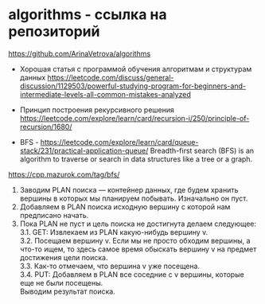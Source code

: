 # algorithms - ссылка на репозиторий
https://github.com/ArinaVetrova/algorithms

- Хорошая статья с программой обучения алгоритмам и структурам данных
https://leetcode.com/discuss/general-discussion/1129503/powerful-studying-program-for-beginners-and-intermediate-levels-all-common-mistakes-analyzed

- Принцип построения рекурсивного решения
https://leetcode.com/explore/learn/card/recursion-i/250/principle-of-recursion/1680/

- BFS - https://leetcode.com/explore/learn/card/queue-stack/231/practical-application-queue/
Breadth-first search (BFS) is an algorithm to traverse or search in data structures like a tree or a graph.

https://cpp.mazurok.com/tag/bfs/

1. Заводим PLAN поиска — контейнер данных, где будем хранить вершины в которых мы планируем побывать. Изначально он пуст.
2. Добавляем в PLAN поиска исходную вершину с которой нам предписано начать.
3. Пока PLAN не пуст и цель поиска не достигнута делаем следующее:  
   3.1. GET: Извлекаем из PLAN какую-нибудь вершину v.  
   3.2. Посещаем вершину v. Если мы не просто обходим вершины, а что-то ищем, то здесь самое время обыскать вершину v на предмет достижения цели поиска.  
   3.3. Как-то отмечаем, что вершина v уже посещена.  
   3.4. PUT: Добавляем в PLAN все соседние с v вершины, которые еще не были посещены.  
Выводим результат поиска.  
